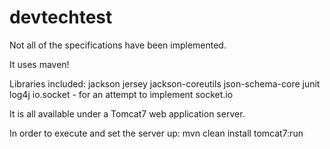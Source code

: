 # devtechtest
Not all of the specifications have been implemented.

It uses maven!

Libraries included:
jackson
jersey
jackson-coreutils
json-schema-core
junit
log4j
io.socket - for an attempt to implement socket.io

It is all available under a Tomcat7 web application server.

In order to execute and set the server up:
mvn clean install tomcat7:run

